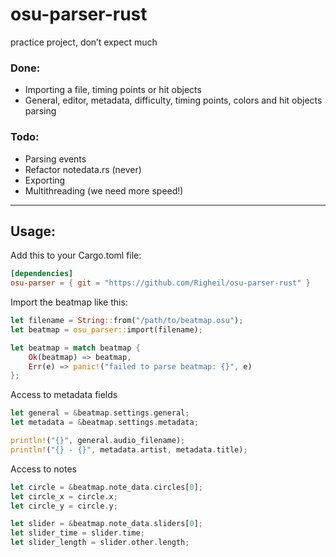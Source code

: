 # osu-parser-rust
practice project, don’t expect much

### Done:
- Importing a file, timing points or hit objects
- General, editor, metadata, difficulty, timing points, colors and hit objects parsing

### Todo:
- Parsing events
- Refactor notedata.rs (never)
- Exporting
- Multithreading (we need more speed!)
____
## Usage:
Add this to your Cargo.toml file:
```toml
[dependencies]
osu-parser = { git = "https://github.com/Righeil/osu-parser-rust" }
```
Import the beatmap like this:

```rust
let filename = String::from("/path/to/beatmap.osu");
let beatmap = osu_parser::import(filename);

let beatmap = match beatmap {
    Ok(beatmap) => beatmap,
    Err(e) => panic!("failed to parse beatmap: {}", e)
};
```
Access to metadata fields
```rust
let general = &beatmap.settings.general;
let metadata = &beatmap.settings.metadata;

println!("{}", general.audio_filename);
println!("{} - {}", metadata.artist, metadata.title);
```
Access to notes
```rust
let circle = &beatmap.note_data.circles[0];
let circle_x = circle.x;
let circle_y = circle.y;

let slider = &beatmap.note_data.sliders[0];
let slider_time = slider.time;
let slider_length = slider.other.length;
```

